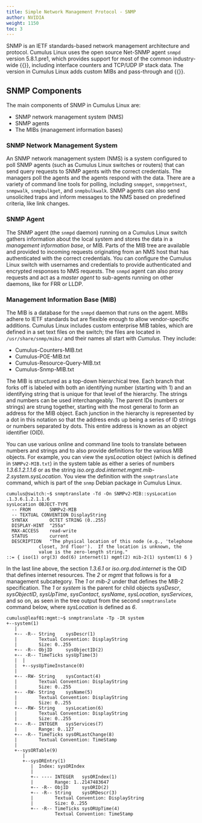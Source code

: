 ```yaml
---
title: Simple Network Management Protocol - SNMP
author: NVIDIA
weight: 1150
toc: 3
---
```


SNMP is an IETF standards-based network management architecture and protocol. Cumulus Linux uses the open source Net-SNMP agent `snmpd` version 5.8.1.pre1, which provides support for most of the common industry-wide {{<link url="#management-information-base-mib" text="MIBs">}}, including interface counters and TCP/UDP IP stack data. The version in Cumulus Linux adds custom MIBs and pass-through and {{<link url="Configure-SNMP#pass-persist-scripts" text="pass-persist scripts">}}.

## SNMP Components

The main components of SNMP in Cumulus Linux are:

- SNMP network management system (NMS)
- SNMP agents
- The MIBs (management information bases)

### SNMP Network Management System

An SNMP network management system (NMS) is a system configured to poll SNMP agents (such as Cumulus Linux switches or routers) that can send query requests to SNMP agents with the correct credentials. The managers poll the agents and the agents respond with the data. There are a variety of command line tools for polling, including `snmpget`, `snmpgetnext`, `snmpwalk`, `snmpbulkget`, and `snmpbulkwalk`. SNMP agents can also send unsolicited traps and inform messages to the NMS based on predefined criteria, like link changes.

### SNMP Agent

The SNMP agent (the `snmpd` daemon) running on a Cumulus Linux switch gathers information about the local system and stores the data in a *management information base*, or MIB. Parts of the MIB tree are available and provided to incoming requests originating from an NMS host that has authenticated with the correct credentials. You can configure the Cumulus Linux switch with usernames and credentials to provide authenticated and encrypted responses to NMS requests. The `snmpd` agent can also proxy requests and act as a *master agent* to sub-agents running on other daemons, like for FRR or LLDP.

### Management Information Base (MIB)

The MIB is a database for the `snmpd` daemon that runs on the agent. MIBs adhere to IETF standards but are flexible enough to allow vendor-specific additions. Cumulus Linux includes custom enterprise MIB tables, which are defined in a set text files on the switch; the files are located in `/usr/share/snmp/mibs/` and their names all start with *Cumulus*. They include:
<!-- vale off -->
- Cumulus-Counters-MIB.txt
- Cumulus-POE-MIB.txt
- Cumulus-Resource-Query-MIB.txt
- Cumulus-Snmp-MIB.txt
<!-- vale on --> 
The MIB is structured as a top-down hierarchical tree. Each branch that forks off is labeled with both an identifying number (starting with 1) and an identifying string that is unique for that level of the hierarchy. The strings and numbers can be used interchangeably. The parent IDs (numbers or strings) are strung together, starting with the most general to form an address for the MIB object. Each junction in the hierarchy is represented by a dot in this notation so that the address ends up being a series of ID strings or numbers separated by dots. This entire address is known as an object identifier (OID).
<!-- vale off -->
You can use various online and command line tools to translate between numbers and strings and to also provide definitions for the various MIB objects. For example, you can view the *sysLocation* object (which is defined in `SNMPv2-MIB.txt`) in the system table as either a series of numbers *1.3.6.1.2.1.1.6* or as the string *iso.org.dod.internet.mgmt.mib-2.system.sysLocation*. You view the definition with the `snmptranslate` command, which is part of the `snmp` Debian package in Cumulus Linux.
<!-- vale on -->
```
cumulus@switch:~$ snmptranslate -Td -On SNMPv2-MIB::sysLocation
.1.3.6.1.2.1.1.6
sysLocation OBJECT-TYPE
  -- FROM       SNMPv2-MIB
  -- TEXTUAL CONVENTION DisplayString
  SYNTAX        OCTET STRING (0..255)
  DISPLAY-HINT  "255a"
  MAX-ACCESS    read-write
  STATUS        current
  DESCRIPTION   "The physical location of this node (e.g., 'telephone
            closet, 3rd floor').  If the location is unknown, the
            value is the zero-length string."
::= { iso(1) org(3) dod(6) internet(1) mgmt(2) mib-2(1) system(1) 6 }
```
<!-- vale off -->
In the last line above, the section *1.3.6.1* or *iso.org.dod.internet* is the OID that defines internet resources. The *2* or *mgmt* that follows is for a management subcategory. The *1* or *mib-2* under that defines the MIB-2 specification. The *1* or *system* is the parent for child objects *sysDescr*, *sysObjectID*, *sysUpTime*, *sysContact*, *sysName*, *sysLocation*, *sysServices*, and so on, as seen in the tree output from the second `snmptranslate` command below, where *sysLocation* is defined as *6*.
<!-- vale on -->
```
cumulus@leaf01:mgmt:~$ snmptranslate -Tp -IR system
+--system(1)
   |
   +-- -R-- String    sysDescr(1)
   |        Textual Convention: DisplayString
   |        Size: 0..255
   +-- -R-- ObjID     sysObjectID(2)
   +-- -R-- TimeTicks sysUpTime(3)
   |  |
   |  +--sysUpTimeInstance(0)
   |
   +-- -RW- String    sysContact(4)
   |        Textual Convention: DisplayString
   |        Size: 0..255
   +-- -RW- String    sysName(5)
   |        Textual Convention: DisplayString
   |        Size: 0..255
   +-- -RW- String    sysLocation(6)
   |        Textual Convention: DisplayString
   |        Size: 0..255
   +-- -R-- INTEGER   sysServices(7)
   |        Range: 0..127
   +-- -R-- TimeTicks sysORLastChange(8)
   |        Textual Convention: TimeStamp
   |
   +--sysORTable(9)
      |
      +--sysOREntry(1)
         |  Index: sysORIndex
         |
         +-- ---- INTEGER   sysORIndex(1)
         |        Range: 1..2147483647
         +-- -R-- ObjID     sysORID(2)
         +-- -R-- String    sysORDescr(3)
         |        Textual Convention: DisplayString
         |        Size: 0..255
         +-- -R-- TimeTicks sysORUpTime(4)
                  Textual Convention: TimeStamp
```
